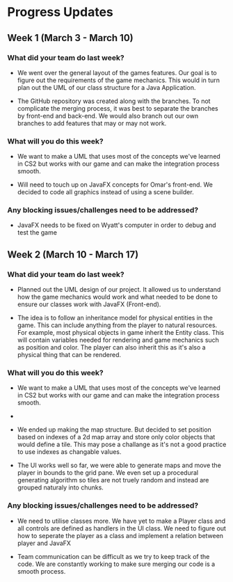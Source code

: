 # Progress Updates

## Week 1 (March 3 - March 10)
### What did your team do last week?
* We went over the general layout of the games features. Our goal is to figure out the requirements of the game mechanics. This would in turn plan out the UML of our class structure for a Java Application.

* The GitHub repository was created along with the branches. To not complicate the merging process, it was best to separate the branches by front-end and back-end. We would also branch out our own branches to add features that may or may not work.

### What will you do this week?
* We want to make a UML that uses most of the concepts we've learned in CS2 but works with our game and can make the integration process smooth.

* Will need to touch up on JavaFX concepts for Omar's front-end. We decided to code all graphics instead of using a scene builder.

### Any blocking issues/challenges need to be addressed?
* JavaFX needs to be fixed on Wyatt's computer in order to debug and test the game

## Week 2 (March 10 - March 17)
### What did your team do last week?
* Planned out the UML design of our project. It allowed us to understand how the game mechanics would work and what needed to be done to ensure our classes work with JavaFX (Front-end).

* The idea is to follow an inheritance model for physical entities in the game. This can include anything from the player to natural resources. For example, most physical objects in game inherit the Entity class. This will contain variables needed for rendering and game mechanics such as position and color. The player can also inherit this as it's also a physical thing that can be rendered.

### What will you do this week?
* We want to make a UML that uses most of the concepts we've learned in CS2 but works with our game and can make the integration process smooth.
*

* We ended up making the map structure. But decided to set position based on indexes of a 2d map array and store only color objects that would define a tile. This may pose a challange as it's not a good practice to use indexes as changable values.

* The UI works well so far, we were able to generate maps and move the player in bounds to the grid pane. We even set up a procedural generating algorithm so tiles are not truely random and instead are grouped naturaly into chunks.

### Any blocking issues/challenges need to be addressed?
* We need to utilise classes more. We have yet to make a Player class and all controls are defined as handlers in the UI class. We need to figure out how to seperate the player as a class and implement a relation between player and JavaFX

* Team communication can be difficult as we try to keep track of the code. We are constantly working to make sure merging our code is a smooth process.
